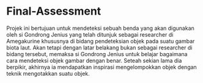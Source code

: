 # Final-Assessment
Projek ini bertujuan untuk mendeteksi sebuah benda yang akan digunakan oleh si Gondrong Jenius yang telah ditunjuk sebagai researcher di Amegakurine khususnya di bidang pendeteksian objek pada suatu gambar biota laut. Akan tetapi dengan latar belakang bukan sebagai researcher di bidang tersebut, memaksa si Gondrong Jenius untuk belajar bagaimana cara mendeteksi objek gambar dengan benar. Seteah sekian lama dia berpikir, akhirnya ia mendapatkan inspirasi mengelompokkan objek dengan teknik mengotakkan suatu objek.
